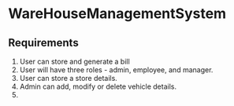 # WareHouseManagementSystem

## Requirements
1. User can store and generate a bill
2. User will have three roles - admin, employee, and manager.
3. User can store a store details.
4. Admin can add, modify or delete vehicle details.
5. 
